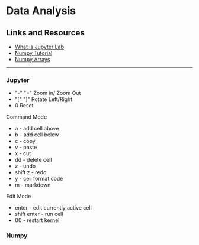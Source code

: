 # Data Analysis

## Links and Resources

- [What is Jupyter Lab](https://jupyterlab.readthedocs.io/en/stable/getting_started/overview.html)
- [Numpy Tutorial](https://www.dataquest.io/blog/numpy-tutorial-python/)
- [Numpy Arrays](https://www.tutorialspoint.com/numpy/index.htm)

---

### Jupyter

- "-" "=" Zoom in/ Zoom Out
- "[" "]" Rotate Left/Right
- 0 Reset

Command Mode

- a - add cell above
- b - add cell below
- c - copy
- v - paste
- x - cut
- dd - delete cell
- z - undo
- shift z - redo
- y - cell format code
- m - markdown

Edit Mode

- enter - edit currently active cell
- shift enter - run cell
- 00 - restart kernel

### Numpy
